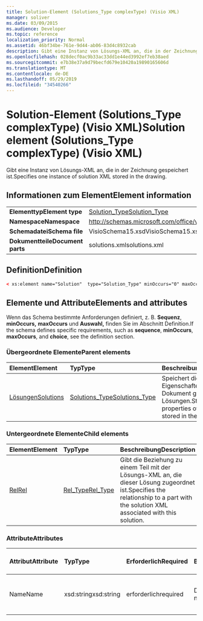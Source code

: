 ```yaml
---
title: Solution-Element (Solutions_Type complexType) (Visio XML)
manager: soliver
ms.date: 03/09/2015
ms.audience: Developer
ms.topic: reference
localization_priority: Normal
ms.assetid: 46bf34be-761e-9d44-ab06-83d4c8932cab
description: Gibt eine Instanz von Lösungs-XML an, die in der Zeichnung gespeichert ist.
ms.openlocfilehash: 028decf0ac9b33ac33dd1e44ed3992ef7eb38aed
ms.sourcegitcommit: e7b38e37a9d79becfd679e10420a19890165606d
ms.translationtype: MT
ms.contentlocale: de-DE
ms.lasthandoff: 05/29/2019
ms.locfileid: "34540266"
---
```

# <a name="solution-element-solutions_type-complextype-visio-xml"></a><span data-ttu-id="340e3-103">Solution-Element (Solutions_Type complexType) (Visio XML)</span><span class="sxs-lookup"><span data-stu-id="340e3-103">Solution element (Solutions_Type complexType) (Visio XML)</span></span>

<span data-ttu-id="340e3-104">Gibt eine Instanz von Lösungs-XML an, die in der Zeichnung gespeichert ist.</span><span class="sxs-lookup"><span data-stu-id="340e3-104">Specifies one instance of solution XML stored in the drawing.</span></span>
  
## <a name="element-information"></a><span data-ttu-id="340e3-105">Informationen zum Element</span><span class="sxs-lookup"><span data-stu-id="340e3-105">Element information</span></span>

|||
|:-----|:-----|
|<span data-ttu-id="340e3-106">**Elementtyp**</span><span class="sxs-lookup"><span data-stu-id="340e3-106">**Element type**</span></span> <br/> |[<span data-ttu-id="340e3-107">Solution_Type</span><span class="sxs-lookup"><span data-stu-id="340e3-107">Solution_Type</span></span>](solution_type-complextypevisio-xml.md) <br/> |
|<span data-ttu-id="340e3-108">**Namespace**</span><span class="sxs-lookup"><span data-stu-id="340e3-108">**Namespace**</span></span> <br/> |http://schemas.microsoft.com/office/visio/2012/main  <br/> |
|<span data-ttu-id="340e3-109">**Schemadatei**</span><span class="sxs-lookup"><span data-stu-id="340e3-109">**Schema file**</span></span> <br/> |<span data-ttu-id="340e3-110">VisioSchema15.xsd</span><span class="sxs-lookup"><span data-stu-id="340e3-110">VisioSchema15.xsd</span></span>  <br/> |
|<span data-ttu-id="340e3-111">**Dokumentteile**</span><span class="sxs-lookup"><span data-stu-id="340e3-111">**Document parts**</span></span> <br/> |<span data-ttu-id="340e3-112">solutions.xml</span><span class="sxs-lookup"><span data-stu-id="340e3-112">solutions.xml</span></span>  <br/> |
   
## <a name="definition"></a><span data-ttu-id="340e3-113">Definition</span><span class="sxs-lookup"><span data-stu-id="340e3-113">Definition</span></span>

```XML
< xs:element name="Solution"  type="Solution_Type" minOccurs="0" maxOccurs="unbounded" ></xs:element >
```

## <a name="elements-and-attributes"></a><span data-ttu-id="340e3-114">Elemente und Attribute</span><span class="sxs-lookup"><span data-stu-id="340e3-114">Elements and attributes</span></span>

<span data-ttu-id="340e3-115">Wenn das Schema bestimmte Anforderungen definiert, z. B. **Sequenz**, **minOccurs,** **maxOccurs** und **Auswahl,** finden Sie im Abschnitt Definition.</span><span class="sxs-lookup"><span data-stu-id="340e3-115">If the schema defines specific requirements, such as **sequence**, **minOccurs**, **maxOccurs**, and **choice**, see the definition section.</span></span> 
  
### <a name="parent-elements"></a><span data-ttu-id="340e3-116">Übergeordnete Elemente</span><span class="sxs-lookup"><span data-stu-id="340e3-116">Parent elements</span></span>

|<span data-ttu-id="340e3-117">**Element**</span><span class="sxs-lookup"><span data-stu-id="340e3-117">**Element**</span></span>|<span data-ttu-id="340e3-118">**Typ**</span><span class="sxs-lookup"><span data-stu-id="340e3-118">**Type**</span></span>|<span data-ttu-id="340e3-119">**Beschreibung**</span><span class="sxs-lookup"><span data-stu-id="340e3-119">**Description**</span></span>|
|:-----|:-----|:-----|
|[<span data-ttu-id="340e3-120">Lösungen</span><span class="sxs-lookup"><span data-stu-id="340e3-120">Solutions</span></span>](solutions-elementvisio-xml.md) <br/> |[<span data-ttu-id="340e3-121">Solutions_Type</span><span class="sxs-lookup"><span data-stu-id="340e3-121">Solutions_Type</span></span>](solutions_type-complextypevisio-xml.md) <br/> |<span data-ttu-id="340e3-122">Speichert die Eigenschaften der im Dokument gespeicherten Lösungen.</span><span class="sxs-lookup"><span data-stu-id="340e3-122">Stores the properties of the solutions stored in the document.</span></span>  <br/> |
   
### <a name="child-elements"></a><span data-ttu-id="340e3-123">Untergeordnete Elemente</span><span class="sxs-lookup"><span data-stu-id="340e3-123">Child elements</span></span>

|<span data-ttu-id="340e3-124">**Element**</span><span class="sxs-lookup"><span data-stu-id="340e3-124">**Element**</span></span>|<span data-ttu-id="340e3-125">**Typ**</span><span class="sxs-lookup"><span data-stu-id="340e3-125">**Type**</span></span>|<span data-ttu-id="340e3-126">**Beschreibung**</span><span class="sxs-lookup"><span data-stu-id="340e3-126">**Description**</span></span>|
|:-----|:-----|:-----|
|[<span data-ttu-id="340e3-127">Rel</span><span class="sxs-lookup"><span data-stu-id="340e3-127">Rel</span></span>](rel-element-solution_type-complextypevisio-xml.md) <br/> |[<span data-ttu-id="340e3-128">Rel_Type</span><span class="sxs-lookup"><span data-stu-id="340e3-128">Rel_Type</span></span>](rel_type-complextypevisio-xml.md) <br/> |<span data-ttu-id="340e3-129">Gibt die Beziehung zu einem Teil mit der Lösungs-XML an, die dieser Lösung zugeordnet ist.</span><span class="sxs-lookup"><span data-stu-id="340e3-129">Specifies the relationship to a part with the solution XML associated with this solution.</span></span>  <br/> |
   
### <a name="attributes"></a><span data-ttu-id="340e3-130">Attribute</span><span class="sxs-lookup"><span data-stu-id="340e3-130">Attributes</span></span>

|<span data-ttu-id="340e3-131">**Attribut**</span><span class="sxs-lookup"><span data-stu-id="340e3-131">**Attribute**</span></span>|<span data-ttu-id="340e3-132">**Typ**</span><span class="sxs-lookup"><span data-stu-id="340e3-132">**Type**</span></span>|<span data-ttu-id="340e3-133">**Erforderlich**</span><span class="sxs-lookup"><span data-stu-id="340e3-133">**Required**</span></span>|<span data-ttu-id="340e3-134">**Beschreibung**</span><span class="sxs-lookup"><span data-stu-id="340e3-134">**Description**</span></span>|<span data-ttu-id="340e3-135">**Mögliche Werte**</span><span class="sxs-lookup"><span data-stu-id="340e3-135">**Possible values**</span></span>|
|:-----|:-----|:-----|:-----|:-----|
|<span data-ttu-id="340e3-136">Name</span><span class="sxs-lookup"><span data-stu-id="340e3-136">Name</span></span>  <br/> |<span data-ttu-id="340e3-137">xsd:string</span><span class="sxs-lookup"><span data-stu-id="340e3-137">xsd:string</span></span>  <br/> |<span data-ttu-id="340e3-138">erforderlich</span><span class="sxs-lookup"><span data-stu-id="340e3-138">required</span></span>  <br/> |<span data-ttu-id="340e3-139">Der Name der Lösung.</span><span class="sxs-lookup"><span data-stu-id="340e3-139">The name of the solution.</span></span>  <br/> |<span data-ttu-id="340e3-140">Werte des xsd:string-Typs.</span><span class="sxs-lookup"><span data-stu-id="340e3-140">Values of the xsd:string type.</span></span>  <br/> |
   

